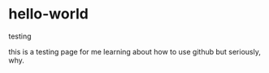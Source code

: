 # hello-world
testing

this is a testing page for me learning about how to use github but seriously, why.
